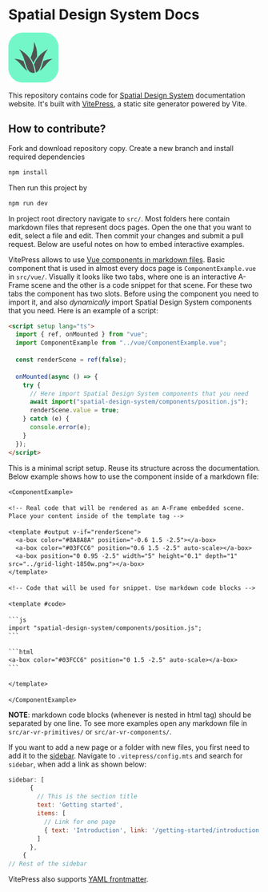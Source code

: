 # Spatial Design System Docs

<img src="src/public/spatial-design-system-logo-dark.png" alt="Spatial Design System logo" height="100" />

This repository contains code for [Spatial Design System](https://github.com/SpatialHub-MENDELU/spatial-design-system) documentation website. It's built with [VitePress](https://vitepress.dev/guide/what-is-vitepress), a static site generator powered by Vite.

## How to contribute?

Fork and download repository copy. Create a new branch and install required dependencies

```bash
npm install
```

Then run this project by

```bash
npm run dev
```

In project root directory navigate to `src/`. Most folders here contain markdown files that represent docs pages. Open the one that you want to edit, select a file and edit. Then commit your changes and submit a pull request. Below are useful notes on how to embed interactive examples.

VitePress allows to use [Vue components in markdown files](https://vitepress.dev/guide/using-vue). Basic component that is used in almost every docs page is `ComponentExample.vue` in `src/vue/`. Visually it looks like two tabs, where one is an interactive A-Frame scene and the other is a code snippet for that scene. For these two tabs the component has two slots. Before using the component you need to import it, and also _dynamically_ import Spatial Design System components that you need. Here is an example of a script:

```html
<script setup lang="ts">
  import { ref, onMounted } from "vue";
  import ComponentExample from "../vue/ComponentExample.vue";

  const renderScene = ref(false);

  onMounted(async () => {
    try {
      // Here import Spatial Design System components that you need
      await import("spatial-design-system/components/position.js");
      renderScene.value = true;
    } catch (e) {
      console.error(e);
    }
  });
</script>
```

This is a minimal script setup. Reuse its structure across the documentation. Below example shows how to use the component inside of a markdown file:

````
<ComponentExample>

<!-- Real code that will be rendered as an A-Frame embedded scene. Place your content inside of the template tag -->

<template #output v-if="renderScene">
  <a-box color="#8A8A8A" position="-0.6 1.5 -2.5"></a-box>
  <a-box color="#03FCC6" position="0.6 1.5 -2.5" auto-scale></a-box>
  <a-box position="0 0.95 -2.5" width="5" height="0.1" depth="1" src="../grid-light-1850w.png"></a-box>
</template>

<!-- Code that will be used for snippet. Use markdown code blocks -->

<template #code>

```js
import "spatial-design-system/components/position.js";
```

```html
<a-box color="#03FCC6" position="0 1.5 -2.5" auto-scale></a-box>
```

</template>

</ComponentExample>
````

**NOTE**: markdown code blocks (whenever is nested in html tag) should be separated by one line. To see more examples open any markdown file in `src/ar-vr-primitives/` or `src/ar-vr-components/`.

If you want to add a new page or a folder with new files, you first need to add it to the [sidebar](https://vitepress.dev/reference/default-theme-sidebar#sidebar). Navigate to `.vitepress/config.mts` and search for `sidebar`, when add a link as shown below:

```js
sidebar: [
      {
        // This is the section title
        text: 'Getting started',
        items: [
          // Link for one page
          { text: 'Introduction', link: '/getting-started/introduction' },
        ]
      },
    {
// Rest of the sidebar
```

VitePress also supports [YAML frontmatter](https://vitepress.dev/guide/frontmatter).
